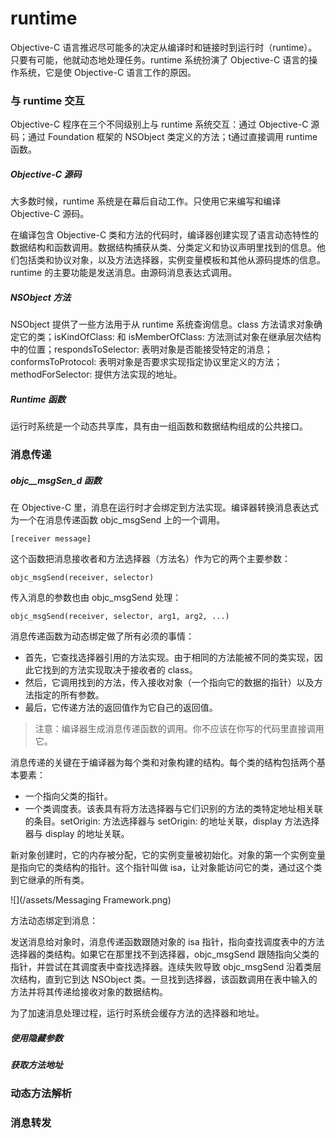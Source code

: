 # runtime

Objective-C 语言推迟尽可能多的决定从编译时和链接时到运行时（runtime）。只要有可能，他就动态地处理任务。runtime 系统扮演了 Objective-C 语言的操作系统，它是使 Objective-C 语言工作的原因。

### 与 runtime 交互

Objective-C 程序在三个不同级别上与 runtime 系统交互：通过 Objective-C 源码；通过 Foundation 框架的 NSObject 类定义的方法；t通过直接调用 runtime 函数。

##### Objective-C 源码

大多数时候，runtime 系统是在幕后自动工作。只使用它来编写和编译 Objective-C 源码。

在编译包含 Objective-C 类和方法的代码时，编译器创建实现了语言动态特性的数据结构和函数调用。数据结构捕获从类、分类定义和协议声明里找到的信息。他们包括类和协议对象，以及方法选择器，实例变量模板和其他从源码提炼的信息。runtime 的主要功能是发送消息。由源码消息表达式调用。

##### NSObject 方法

NSObject 提供了一些方法用于从 runtime 系统查询信息。class 方法请求对象确定它的类；isKindOfClass: 和 isMemberOfClass: 方法测试对象在继承层次结构中的位置；respondsToSelector: 表明对象是否能接受特定的消息；conformsToProtocol: 表明对象是否要求实现指定协议里定义的方法；methodForSelector: 提供方法实现的地址。

##### Runtime 函数

运行时系统是一个动态共享库，具有由一组函数和数据结构组成的公共接口。

### 消息传递

##### objc\_\_msgSen\_d 函数

在 Objective-C 里，消息在运行时才会绑定到方法实现。编译器转换消息表达式为一个在消息传递函数 objc\_msgSend 上的一个调用。

```
[receiver message]
```

这个函数把消息接收者和方法选择器（方法名）作为它的两个主要参数：

```
objc_msgSend(receiver, selector)
```

传入消息的参数也由 objc\_msgSend 处理：

```
objc_msgSend(receiver, selector, arg1, arg2, ...)
```

消息传递函数为动态绑定做了所有必须的事情：

* 首先，它查找选择器引用的方法实现。由于相同的方法能被不同的类实现，因此它找到的方法实现取决于接收者的 class。
* 然后，它调用找到的方法，传入接收对象（一个指向它的数据的指针）以及方法指定的所有参数。
* 最后，它传递方法的返回值作为它自己的返回值。

> 注意：编译器生成消息传递函数的调用。你不应该在你写的代码里直接调用它。

消息传递的关键在于编译器为每个类和对象构建的结构。每个类的结构包括两个基本要素：

* 一个指向父类的指针。
* 一个类调度表。该表具有将方法选择器与它们识别的方法的类特定地址相关联的条目。setOrigin: 方法选择器与 setOrigin: 的地址关联，display 方法选择器与 display 的地址关联。

新对象创建时，它的内存被分配，它的实例变量被初始化。对象的第一个实例变量是指向它的类结构的指针。这个指针叫做 isa，让对象能访问它的类，通过这个类到它继承的所有类。

![](/assets/Messaging Framework.png)

方法动态绑定到消息：

发送消息给对象时，消息传递函数跟随对象的 isa 指针，指向查找调度表中的方法选择器的类结构。如果它在那里找不到选择器，objc\_msgSend 跟随指向父类的指针，并尝试在其调度表中查找选择器。连续失败导致 objc\_msgSend 沿着类层次结构，直到它到达 NSObject 类。一旦找到选择器，该函数调用在表中输入的方法并将其传递给接收对象的数据结构。

为了加速消息处理过程，运行时系统会缓存方法的选择器和地址。

##### 使用隐藏参数

##### 获取方法地址

### 动态方法解析

### 消息转发



